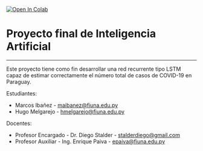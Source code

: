 
[![Open In Colab](https://colab.research.google.com/assets/colab-badge.svg)](https://colab.research.google.com/drive/1Lfn5c31x4eAeVLdfuJH0XlsEeHoCSC6v#scrollTo=ICmshz3MoY02)
# Proyecto final de Inteligencia Artificial
---
Este proyecto tiene como fin desarrollar una red recurrente tipo LSTM capaz de estimar correctamente el número total de casos de COVID-19 en Paraguay.

Estudiantes:

*   Marcos Ibañez - maibanez@fiuna.edu.py
*   Hugo Melgarejo - hmelgarejo@fiuna.edu.py

Docentes:

*   Profesor Encargado - Dr. Diego Stalder - stalderdiego@gmail.com 
*   Profesor Auxiliar - Ing. Enrique Paiva - epaiva@fiuna.edu.py
